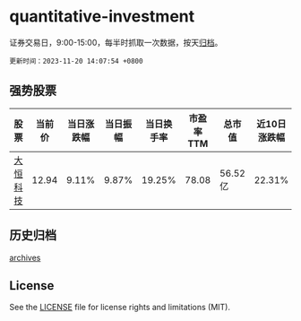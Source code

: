 # quantitative-investment

证券交易日，9:00-15:00，每半时抓取一次数据，按天[归档](archives)。

`更新时间：2023-11-20 14:07:54 +0800`

## 强势股票

|股票|当前价|当日涨跌幅|当日振幅|当日换手率|市盈率TTM|总市值|近10日涨跌幅|
|----|----|----|----|----|----|----|----|
|[大恒科技](https://xueqiu.com/S/SH600288)|12.94|9.11%|9.87%|19.25%|78.08|56.52亿|22.31%|

## 历史归档

[archives](archives)

## License

See the [LICENSE](LICENSE) file for license rights and limitations (MIT).